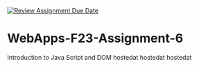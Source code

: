 [![Review Assignment Due Date](https://classroom.github.com/assets/deadline-readme-button-24ddc0f5d75046c5622901739e7c5dd533143b0c8e959d652212380cedb1ea36.svg)](https://classroom.github.com/a/b9NC0g7h)
# WebApps-F23-Assignment-6
Introduction to Java Script and DOM
hostedat[](https://44-563-webapps-f23.github.io/44563-webapps-f23-assignment6-sri-123lakshmi/author.html)
hostedat[](https://44-563-webapps-f23.github.io/44563-webapps-f23-assignment6-sri-123lakshmi/tips.html)
hostedat[]( https://44-563-webapps-f23.github.io/44563-webapps-f23-assignment6-sri-123lakshmi/cruise.html)
